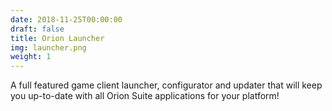 ```yaml
---
date: 2018-11-25T00:00:00
draft: false
title: Orion Launcher
img: launcher.png
weight: 1
---
```


A full featured game client launcher, configurator and updater that will keep you up-to-date with all Orion Suite applications for your platform!